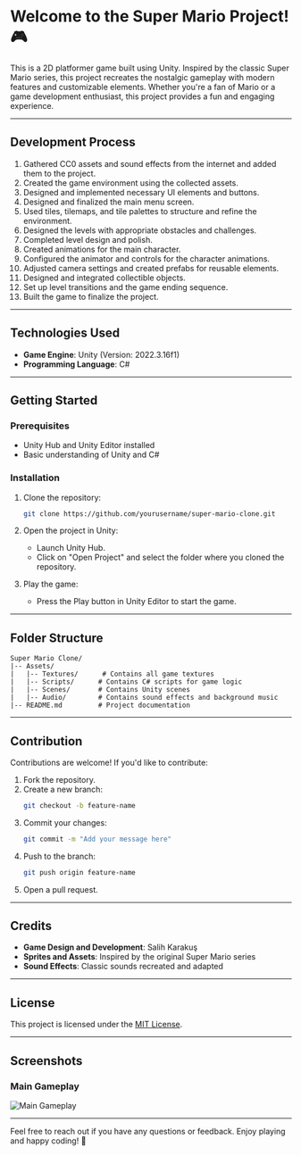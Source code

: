 # Welcome to the Super Mario Project! 🎮

This is a 2D platformer game built using Unity. Inspired by the classic Super Mario series, this project recreates the nostalgic gameplay with modern features and customizable elements. Whether you're a fan of Mario or a game development enthusiast, this project provides a fun and engaging experience.

---

## Development Process

1. Gathered CC0 assets and sound effects from the internet and added them to the project.
2. Created the game environment using the collected assets.
3. Designed and implemented necessary UI elements and buttons.
4. Designed and finalized the main menu screen.
5. Used tiles, tilemaps, and tile palettes to structure and refine the environment.
6. Designed the levels with appropriate obstacles and challenges.
7. Completed level design and polish.
8. Created animations for the main character.
9. Configured the animator and controls for the character animations.
10. Adjusted camera settings and created prefabs for reusable elements.
11. Designed and integrated collectible objects.
12. Set up level transitions and the game ending sequence.
13. Built the game to finalize the project.

---

## Technologies Used

- **Game Engine**: Unity (Version: 2022.3.16f1)
- **Programming Language**: C#

---

## Getting Started

### Prerequisites

- Unity Hub and Unity Editor installed
- Basic understanding of Unity and C#

### Installation

1. Clone the repository:
   ```bash
   git clone https://github.com/yourusername/super-mario-clone.git
   ```

2. Open the project in Unity:
   - Launch Unity Hub.
   - Click on "Open Project" and select the folder where you cloned the repository.

3. Play the game:
   - Press the Play button in Unity Editor to start the game.

---

## Folder Structure

```
Super Mario Clone/
|-- Assets/
|   |-- Textures/      # Contains all game textures
|   |-- Scripts/      # Contains C# scripts for game logic
|   |-- Scenes/       # Contains Unity scenes
|   |-- Audio/        # Contains sound effects and background music
|-- README.md         # Project documentation
```

---

## Contribution

Contributions are welcome! If you'd like to contribute:

1. Fork the repository.
2. Create a new branch:
   ```bash
   git checkout -b feature-name
   ```
3. Commit your changes:
   ```bash
   git commit -m "Add your message here"
   ```
4. Push to the branch:
   ```bash
   git push origin feature-name
   ```
5. Open a pull request.

---

## Credits

- **Game Design and Development**: Salih Karakuş
- **Sprites and Assets**: Inspired by the original Super Mario series
- **Sound Effects**: Classic sounds recreated and adapted

---

## License

This project is licensed under the [MIT License](LICENSE).

---

## Screenshots

### Main Gameplay
![Main Gameplay](https://drive.google.com/file/d/16ONyCEBvu3FafjYRvRTOlj9yiewHhh3l/view?usp=sharing)


---

Feel free to reach out if you have any questions or feedback. Enjoy playing and happy coding! 🚀

